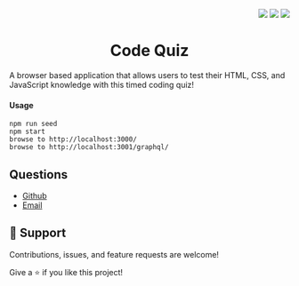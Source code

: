 <p align="right">
    <img src="https://img.shields.io/badge/javascript-9cf" />
    <img src="https://img.shields.io/badge/html-9cf" />
    <img src="https://img.shields.io/badge/css-9cf" />
</p>

<h1 align="center">Code Quiz</h1>

A browser based application that allows users to test their HTML, CSS, and JavaScript knowledge with this timed coding quiz!

#### Usage

    npm run seed
    npm start
    browse to http://localhost:3000/
    browse to http://localhost:3001/graphql/


## Questions

- [Github](https://github.com/davetoth77 "davetoth77")
- [Email](mailto:dtoth77@gmail.com?subject=Hi "Hi!")

## 🤝 Support

Contributions, issues, and feature requests are welcome!

Give a ⭐️  if you like this project!
